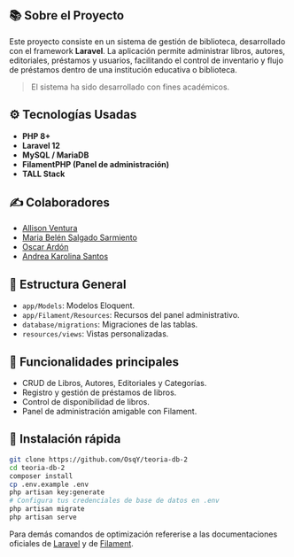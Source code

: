 ## 📚 Sobre el Proyecto

Este proyecto consiste en un sistema de gestión de biblioteca, desarrollado con el framework **Laravel**. La aplicación permite administrar libros, autores, editoriales, préstamos y usuarios, facilitando el control de inventario y flujo de préstamos dentro de una institución educativa o biblioteca.

> El sistema ha sido desarrollado con fines académicos.

## ⚙️ Tecnologías Usadas

- **PHP 8+**
- **Laravel 12**
- **MySQL / MariaDB**
- **FilamentPHP (Panel de administración)**
- **TALL Stack**

## ✍️ Colaboradores

- [Allison Ventura](https://github.com/allison-ventura)
- [Maria Belén Salgado Sarmiento](https://github.com/MariaBelenSaSa)
- [Oscar Ardón](https://github.com/OsqY)
- [Andrea Karolina Santos](https://github.com/AndreaKarolinaSantos)

## 📁 Estructura General

- `app/Models`: Modelos Eloquent.
- `app/Filament/Resources`: Recursos del panel administrativo.
- `database/migrations`: Migraciones de las tablas.
- `resources/views`: Vistas personalizadas.

## 📌 Funcionalidades principales

- CRUD de Libros, Autores, Editoriales y Categorías.
- Registro y gestión de préstamos de libros.
- Control de disponibilidad de libros.
- Panel de administración amigable con Filament.

## 🚀 Instalación rápida

```bash
git clone https://github.com/OsqY/teoria-db-2
cd teoria-db-2
composer install
cp .env.example .env
php artisan key:generate
# Configura tus credenciales de base de datos en .env
php artisan migrate
php artisan serve
```

Para demás comandos de optimización refererise a las documentaciones oficiales de [Laravel](https://laravel.com/docs/12.x) y de [Filament](https://filamentphp.com/docs).
